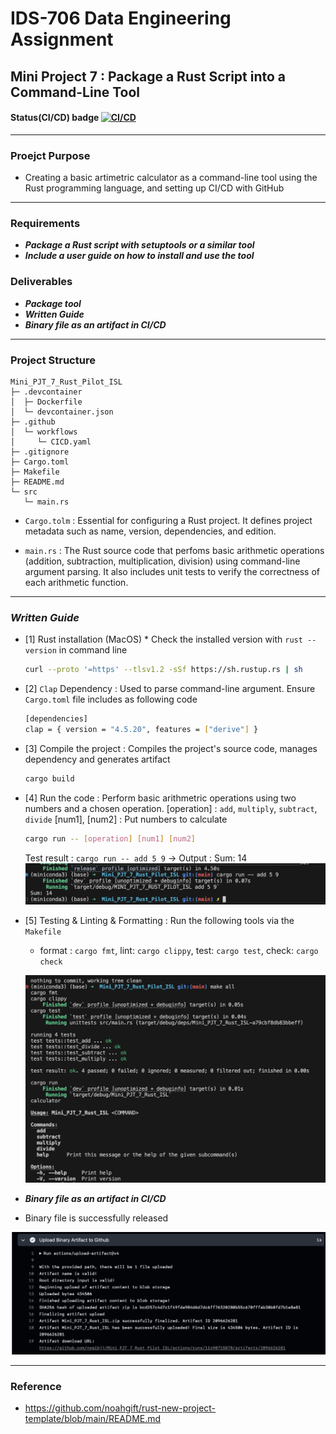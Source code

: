 # IDS-706 Data Engineering Assignment
## Mini Project 7 : Package a Rust Script into a Command-Line Tool

#### Status(CI/CD) badge [![CI/CD](https://github.com/nogibjj/Mini_PJT_7_Rust_Pilot_ISL/actions/workflows/CICD.yaml/badge.svg)](https://github.com/nogibjj/Mini_PJT_7_Rust_Pilot_ISL/actions/workflows/CICD.yaml)
------

### Proejct Purpose

- Creating a basic artimetric calculator as a command-line tool using the Rust programming language, and setting up CI/CD with GitHub

-----

### Requirements

* ***Package a Rust script with setuptools or a similar tool***
* ***Include a user guide on how to install and use the tool***

### Deliverables

* ***Package tool***
* ***Written Guide***
* ***Binary file as an artifact in CI/CD***

---------
### Project Structure
```
Mini_PJT_7_Rust_Pilot_ISL
├─ .devcontainer
│  ├─ Dockerfile
│  └─ devcontainer.json
├─ .github
│  └─ workflows
│     └─ CICD.yaml
├─ .gitignore
├─ Cargo.toml
├─ Makefile
├─ README.md
└─ src
   └─ main.rs               

```
- `Cargo.tolm` : Essential for configuring a Rust project. It defines project metadata such as name, version, dependencies, and edition.

- `main.rs` : The Rust source code that perfoms basic arithmetic operations (addition, subtraction, multiplication, division) using command-line argument parsing. It also includes unit tests to verify the correctness of each arithmetic function.
----------
###  ***Written Guide***
- [1] Rust installation (MacOS)  * Check the installed version with `rust --version` in command line 
   ```bash
   curl --proto '=https' --tlsv1.2 -sSf https://sh.rustup.rs | sh
   ```
- [2] `Clap` Dependency : Used to parse command-line argument. Ensure `Cargo.toml` file includes as following code
   ```bash
   [dependencies]
   clap = { version = "4.5.20", features = ["derive"] }
   ```
- [3] Compile the project : Compiles the project's source code, manages dependency and generates artifact
   ```bash
   cargo build
   ```

- [4] Run the code : Perform basic arithmetric operations using two numbers and a chosen operation.
   [operation] : `add`, `multiply`, `subtract`, `divide`
   [num1], [num2] : Put numbers to calculate

   ```bash
   cargo run -- [operation] [num1] [num2]
   ```
   Test result : `cargo run -- add 5 9` -> Output : Sum: 14
   ![Runtest](Data/cargo_run_test.png)

- [5] Testing & Linting & Formatting : Run the following tools via the `Makefile`
   - format : `cargo fmt`, lint:	`cargo clippy`, test: `cargo test`, check: `cargo check` 

   ![Makeall](Data/make_all.png)


* ***Binary file as an artifact in CI/CD***
- Binary file is successfully released 

![Image](Data/binary_artifact.png)


----------
### Reference
* https://github.com/noahgift/rust-new-project-template/blob/main/README.md
